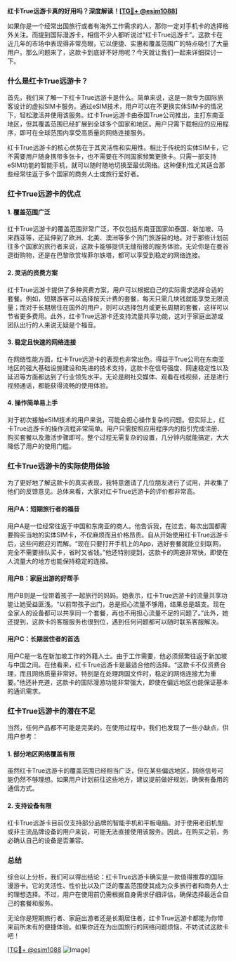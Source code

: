 **红卡True远游卡真的好用吗？深度解读！[[TG💪+ @esim1088](https://t.me/s/esim1088)]**

如果你是一个经常出国旅行或者有海外工作需求的人，那你一定对手机卡的选择格外关注。而提到国际漫游卡，相信不少人都听说过“红卡True远游卡”。这款卡在近几年的市场中表现得非常亮眼，它以便捷、实惠和覆盖范围广的特点吸引了大量用户。那么问题来了，这款卡到底好不好用呢？今天就让我们一起来详细探讨一下。

### 什么是红卡True远游卡？

首先，我们来了解一下红卡True远游卡是什么。简单来说，这是一款专为国际旅客设计的虚拟SIM卡服务。通过eSIM技术，用户可以在不更换实体SIM卡的情况下，轻松激活并使用该服务。红卡True远游卡由泰国True公司推出，主打东南亚地区，但其覆盖范围已经扩展到全球多个国家和地区。用户只需下载相应的应用程序，即可在全球范围内享受高质量的网络连接服务。

红卡True远游卡的核心优势在于其灵活性和实用性。相比于传统的实体SIM卡，它不需要用户随身携带多张卡，也不需要在不同国家频繁更换卡。只需一部支持eSIM功能的智能手机，就可以随时随地切换至最优网络。这种便利性尤其适合那些经常往返于多个国家的商务人士或旅行爱好者。

### 红卡True远游卡的优点

#### 1. **覆盖范围广泛**
   红卡True远游卡的覆盖范围非常广泛，不仅包括东南亚国家如泰国、新加坡、马来西亚等，还延伸到了欧洲、北美、澳洲等多个热门旅游目的地。对于那些计划前往多个国家的旅行者来说，这款卡能够提供无缝衔接的服务体验。无论你是在曼谷逛街购物，还是在巴黎欣赏埃菲尔铁塔，都可以享受到稳定的网络连接。

#### 2. **灵活的资费方案**
   红卡True远游卡提供了多种资费方案，用户可以根据自己的实际需求选择合适的套餐。例如，短期游客可以选择按天计费的套餐，每天只需几块钱就能享受无限流量；而对于长期居住在国外的用户，则可以选择包月或更长周期的套餐，这样可以节省更多费用。此外，红卡True远游卡还支持流量共享功能，这对于家庭出游或团队出行的人来说无疑是个福音。

#### 3. **稳定且快速的网络连接**
   在网络性能方面，红卡True远游卡的表现也非常出色。得益于True公司在东南亚地区的强大基础设施建设和先进的技术支持，这款卡在信号强度、网速稳定性以及延迟等方面都达到了行业领先水平。无论是刷社交媒体、观看在线视频，还是进行视频通话，都能获得流畅的使用体验。

#### 4. **操作简单易上手**
   对于初次接触eSIM技术的用户来说，可能会担心操作复杂的问题。但实际上，红卡True远游卡的操作流程非常简单。用户只需按照应用程序内的指引完成注册、购买套餐以及激活步骤即可。整个过程无需复杂的设置，几分钟内就能搞定，大大降低了用户的使用门槛。

### 红卡True远游卡的实际使用体验

为了更好地了解这款卡的真实表现，我特意邀请了几位朋友进行了试用，并收集了他们的反馈意见。总体来看，大家对红卡True远游卡的评价都非常高。

#### 用户A：短期旅行者的福音
   用户A是一位经常往返于中国和东南亚的商人。他告诉我，在过去，每次出国都需要购买当地的实体SIM卡，不仅麻烦而且价格昂贵。自从开始使用红卡True远游卡后，这些问题迎刃而解。“现在只要打开手机上的App，选好套餐就能立刻联网，完全不需要排队买卡，省时又省钱。”他还特别提到，这款卡的网速非常快，即使在人流量大的地方也能保持稳定的连接。

#### 用户B：家庭出游的好帮手
   用户B则是一位带着孩子一起旅行的妈妈。她表示，红卡True远游卡的流量共享功能让她受益匪浅。“以前带孩子出门，总是担心流量不够用，结果总是超支。现在全家人的设备都可以共享同一个套餐，再也不用担心流量不足的问题了。”此外，她还提到，这款卡的客服服务也很到位，遇到任何问题都可以随时联系客服解决。

#### 用户C：长期居住者的首选
   用户C是一名在新加坡工作的外籍人士。由于工作需要，他必须频繁往返于新加坡与中国之间。在他看来，红卡True远游卡是最适合他的选择。“这款卡不仅资费合理，而且网络质量非常好。特别是在处理跨国文件时，稳定的网络连接尤为重要。”他还补充道，这款卡的国际漫游功能非常强大，即使在偏远地区也能保证基本的通讯需求。

### 红卡True远游卡的潜在不足

当然，任何产品都不可能是完美的。在使用过程中，我们也发现了一些小缺点，供用户参考：

#### 1. **部分地区网络覆盖有限**
   虽然红卡True远游卡的覆盖范围已经相当广泛，但在某些偏远地区，网络信号可能仍然不够理想。如果用户计划前往这些地方，建议提前做好规划，确保有备用的通信方式。

#### 2. **支持设备有限**
   红卡True远游卡目前仅支持部分品牌的智能手机和平板电脑。对于使用老旧机型或非主流品牌设备的用户来说，可能无法直接使用该服务。因此，在购买之前，务必确认自己的设备是否兼容。

### 总结

综合以上分析，我们可以得出结论：红卡True远游卡确实是一款值得推荐的国际漫游卡。它的灵活性、性价比以及广泛的覆盖范围使其成为众多旅行者和商务人士的理想选择。不过，用户在使用前仍需根据自身需求仔细评估，确保选择最适合自己的套餐和服务。

无论你是短期旅行者、家庭出游者还是长期居住者，红卡True远游卡都能为你带来前所未有的便捷体验。如果你还在为出国旅行的网络问题烦恼，不妨试试这款卡吧！

[[TG💪+ @esim1088](https://t.me/s/esim1088) ![Image](https://i.postimg.cc/4NQfJmqS/Snipaste-2025-05-13-00-14-12.png)]